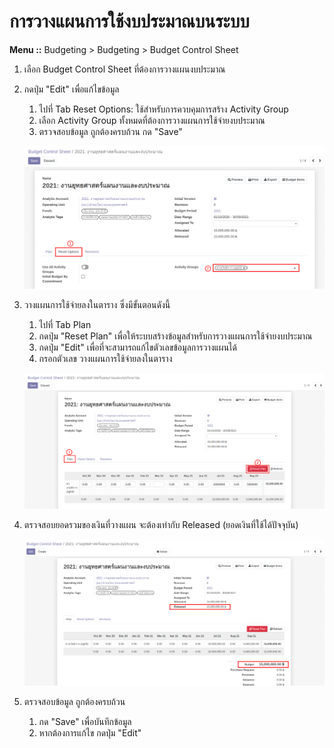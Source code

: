 # การวางแผนการใช้งบประมาณบนระบบ

**Menu ::** Budgeting > Budgeting > Budget Control Sheet

1. เลือก Budget Control Sheet ที่ต้องการวางแผนงบประมาณ
2. กดปุ่ม "Edit" เพื่อแก้ไขข้อมูล
    1. ไปที่ Tab Reset Options: ใช้สำหรับการควบคุมการสร้าง Activity Group
    2. เลือก Activity Group ทั้งหมดที่ต้องการวางแผนการใช้จ่ายงบประมาณ
    3. ตรวจสอบข้อมูล ถูกต้องครบถ้วน กด "Save"

    ![choose ag](img/reset_option.png)

3. วางแผนการใช้จ่ายลงในตาราง ซึ่งมีขั้นตอนดังนี้
    1. ไปที่ Tab Plan
    2. กดปุ่ม "Reset Plan" เพื่อให้ระบบสร้างข้อมูลสำหรับการวางแผนการใช้จ่ายงบประมาณ
    3. กดปุ่ม "Edit" เพื่อที่จะสามารถแก้ไขตัวเลขข้อมูลการวางแผนได้
    4. กรอกตัวเลข วางแผนการใช้จ่ายลงในตาราง

    ![](img/phasing.png)

4. ตรวจสอบยอดรวมของเงินที่วางแผน จะต้องเท่ากับ Released (ยอดเงินที่ใช้ได้ปัจจุบัน)

    ![](img/release_amount.png)

5. ตรวจสอบข้อมูล ถูกต้องครบถ้วน 
    1. กด "Save" เพื่อบันทึกข้อมูล
    2. หากต้องการแก้ไข กดปุ่ม "Edit"

